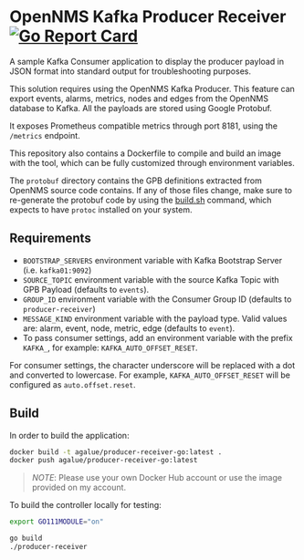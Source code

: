 # OpenNMS Kafka Producer Receiver [![Go Report Card](https://goreportcard.com/badge/github.com/agalue/producer-receiver)](https://goreportcard.com/report/github.com/agalue/producer-receiver)

A sample Kafka Consumer application to display the producer payload in JSON format into standard output for troubleshooting purposes.

This solution requires using the OpenNMS Kafka Producer. This feature can export events, alarms, metrics, nodes and edges from the OpenNMS database to Kafka. All the payloads are stored using Google Protobuf.

It exposes Prometheus compatible metrics through port 8181, using the `/metrics` endpoint.

This repository also contains a Dockerfile to compile and build an image with the tool, which can be fully customized through environment variables.

The `protobuf` directory contains the GPB definitions extracted from OpenNMS source code contains. If any of those files change, make sure to re-generate the protobuf code by using the [build.sh](protobuf/build.sh) command, which expects to have `protoc` installed on your system.

## Requirements

* `BOOTSTRAP_SERVERS` environment variable with Kafka Bootstrap Server (i.e. `kafka01:9092`)
* `SOURCE_TOPIC` environment variable with the source Kafka Topic with GPB Payload (defaults to `events`).
* `GROUP_ID` environment variable with the Consumer Group ID (defaults to `producer-receiver`)
* `MESSAGE_KIND` environment variable with the payload type. Valid values are: alarm, event, node, metric, edge (defaults to `event`).
* To pass consumer settings, add an environment variable with the prefix `KAFKA_`, for example: `KAFKA_AUTO_OFFSET_RESET`.

For consumer settings, the character underscore will be replaced with a dot and converted to lowercase. For example, `KAFKA_AUTO_OFFSET_RESET` will be configured as `auto.offset.reset`.

## Build

In order to build the application:

```bash
docker build -t agalue/producer-receiver-go:latest .
docker push agalue/producer-receiver-go:latest
```

> *NOTE*: Please use your own Docker Hub account or use the image provided on my account.

To build the controller locally for testing:

```bash
export GO111MODULE="on"

go build
./producer-receiver
```

